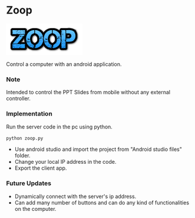 # Zoop


![alt text](https://raw.githubusercontent.com/SivadineshPonrajan/Zoop/master/zoop.png)

Control a computer with an android application.

### Note

Intended to control the PPT Slides from mobile without any external controller.

### Implementation
Run the server code in the pc using python.

```python
python zoop.py
```

* Use android studio and import the project from "Android studio files" folder. 
* Change your local IP address in the code.
* Export the client app.

### Future Updates

* Dynamically connect with the server's ip address.
* Can add many number of buttons and can do any kind of functionalities on the computer.
